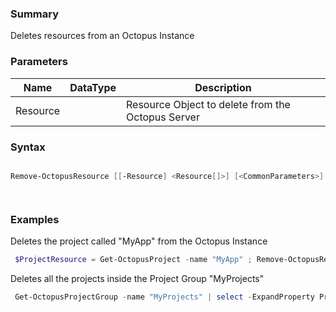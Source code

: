 ﻿### Summary
Deletes resources from an Octopus Instance
### Parameters
| Name | DataType          | Description |
| ------------- | ----------- | ----------- |
| Resource |  |  Resource Object to delete from the Octopus Server     |

### Syntax
``` powershell

Remove-OctopusResource [[-Resource] <Resource[]>] [<CommonParameters>]




``` 

### Examples
Deletes the project called "MyApp" from the Octopus Instance

``` powershell 
 $ProjectResource = Get-OctopusProject -name "MyApp" ; Remove-OctopusResource -resource $ProjectResource
``` 

Deletes all the projects inside the Project Group "MyProjects"

``` powershell 
 Get-OctopusProjectGroup -name "MyProjects" | select -ExpandProperty Projects | Remove-OctopusResource
``` 

